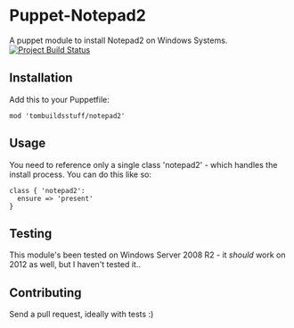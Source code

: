 Puppet-Notepad2
===============

A puppet module to install Notepad2 on Windows Systems.
[![Project Build Status](https://travis-ci.org/tombuildsstuff/puppet-notepad2.svg?branch=master)](https://travis-ci.org/tombuildsstuff/puppet-notepad2)

Installation
------------

Add this to your Puppetfile:
```puppet
mod 'tombuildsstuff/notepad2'
````

Usage
-----

You need to reference only a single class 'notepad2' - which handles the install process. You can do this like so:

```puppet
class { 'notepad2':
  ensure => 'present'
}
```

Testing
-------
This module's been tested on Windows Server 2008 R2 - it *should* work on 2012 as well, but I haven't tested it..

Contributing
------------
Send a pull request, ideally with tests :)

